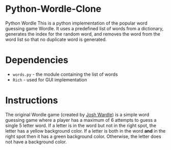 # Python-Wordle-Clone
Python Wordle This is a python implementation of the popular word guessing game  Wordle. It uses a predefined list of words from a dictionary, generates the index for the random word, and removes the word from the word list so that no duplicate word is generated.


# Dependencies
- `words.py` - the module containing the list of words
- `Rich` - used for GUI implementation

# Instructions
The original Wordle game (created by [Josh Wardle](https://powerlanguage.co.uk/)) 
is a simple word guessing game where a player has a maximum of
6 attempts to guess a single 5 letter word. If a letter is in
the word but not in the right spot, the letter has a yellow
background color. If a letter is both in the word **and** in the
right spot then it has a green background color. Otherwise, the 
letter does not have a background color.
